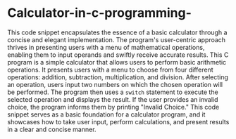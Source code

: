 # Calculator-in-c-programming-
This code snippet encapsulates the essence of a basic calculator through a concise and elegant implementation. The program's user-centric approach thrives in presenting users with a menu of mathematical operations, enabling them to input operands and swiftly receive accurate results.
This C program is a simple calculator that allows users to perform basic arithmetic operations. It presents users with a menu to choose from four different operations: addition, subtraction, multiplication, and division. After selecting an operation, users input two numbers on which the chosen operation will be performed. The program then uses a `switch` statement to execute the selected operation and displays the result. If the user provides an invalid choice, the program informs them by printing "Invalid Choice." This code snippet serves as a basic foundation for a calculator program, and it showcases how to take user input, perform calculations, and present results in a clear and concise manner.
